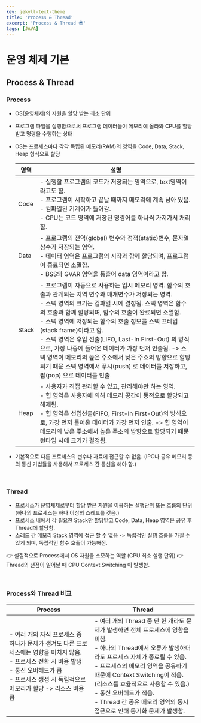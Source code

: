 ```yaml
---
key: jekyll-text-theme
title: 'Process & Thread'
excerpt: 'Process & Thread 😎'
tags: [JAVA]
---
```


# 운영 체제 기본

## Process & Thread

### Process

* OS(운영체제)의 자원을 할당 받는 최소 단위

* 프로그램 파일을 실행함으로써 프로그램 데이터들이 메모리에 올라와 CPU를 할당받고 명령을 수행하는 상태

* OS는 프로세스마다 각각 독립된 메모리(RAM)의 영역을 Code, Data, Stack, Heap 형식으로 할당

	| 영역  | 설명                                                         |
	| ----- | ------------------------------------------------------------ |
	| Code  | - 실행할 프로그램의 코드가 저장되는 영역으로, text영역이라고도 함. <br />- 프로그램이 시작하고 끝날 때까지 메모리에 계속 남아 있음. <br />- 컴파일된 기계어가 들어감. <br />- CPU는 코드 영역에 저장된 명령어를 하나씩 가져가서 처리함. |
	| Data  | - 프로그램의 전역(global) 변수와 정적(static)변수, 문자열 상수가 저장되는 영역. <br />- 데이터 영역은 프로그램의 시작과 함께 할당되며, 프로그램이 종료되면 소멸함. <br />- BSS와 GVAR 영역을 통츨어 data 영역이라고 함. |
	| Stack | - 프로그램이 자동으로 사용하는 임시 메모리 영역. 함수의 호출과 관계되는 지역 변수와 매개변수가 저장되는 영역. <br />- 스택 영역의 크기는 컴파일 시에 결정됨. 스택 영역은 함수의 호출과 함께 할당되며, 함수의 호출이 완료되면 소멸함. <br />- 스택 영역에 저장되는 함수의 호출 정보를 스택 프레임(stack frame)이라고 함. <br />- 스택 영역은 후입 선출(LIFO, Last-In First-Out) 의 방식으로, 가장 나중에 들어온 데이터가 가장 먼저 인출됨.  -> 스택 영역이 메모리의 높은 주소에서 낮은 주소의 방향으로 할당 되기 때문 스택 영역에서 푸시(push) 로 데이터를 저장하고, 팝(pop) 으로 데이터를 인출 |
	| Heap  | - 사용자가 직접 관리할 수 있고, 관리해야만 하는 영역. <br />- 힙 영역은 사용자에 의해 메모리 공간이 동적으로 할당되고 해제됨. <br />- 힙 영역은 선입선출(FIFO, First-In First-Out)의 방식으로, 가장 먼저 들어온 데이터가 가장 먼저 인출. -> 힙 영역이 메모리의 낮은 주소에서 높은 주소의 방향으로 할당되기 떄문 런타임 시에 크기가 결정됨. |
	
* 기본적으로 다른 프로세스의 변수나 자료에 접근할 수 없음.  (IPC나 공유 메모리 등의 통신 기법들을 사용해서 프로세스 간 통신을 해야 함.)
	

<br>

###  Thread

* 프로세스가 운영체제로부터 할당 받은 자원을 이용하는 실행단위 또는 흐름의 단위 (하나의 프로세스는 하나 이상의 스레드를 갖음.)
* 프로세스 내에서 각 필요한 Stack만 할당받고 Code, Data, Heap 영역은 공유 후 Thread에 할당함.
* 스레드 간 메모리 Stack 영역에 접근 할 수 없음 -> 독립적인 실행 흐름을 가질 수 있게 되며, 독립적인 함수 호출이 가능해짐.

:point_right: 실질적으로 Process에서 OS 자원을 소모하는 역할 (CPU 최소 실행 단위)
:point_right: Thread의 선점이 일어날 때 CPU Context Switching 이 발생함.

<br>


### Process와 Thread 비교

| Process                                                      | Thread                                                       |
| ------------------------------------------------------------ | ------------------------------------------------------------ |
| - 여러 개의 자식 프로세스 중 하나가 문제가 생겨도 다른 프로세스에는 영향을 미치지 않음.<br />- 프로세스 전환 시 비용 발생 <br />- 통신 오버헤드가 큼 <br />- 프로세스 생성 시 독립적으로 메모리가 할당 -> 리소스 비용 큼 | - 여러 개의 Thread 중 단 한 개라도 문제가 발생하면 전체 프로세스에 영향을 미침.<br />- 하나의 Thread에서 오류가 발생하더라도 프로세스 자체가 종료될 수 있음.<br />- 프로세스의 메모리 영역을 공유하기 때문에 Context Switching이 적음. (리소스를 효율적으로 사용할 수 있음.) <br />- 통신 오버헤드가 적음.<br />- Thread 간 공유 메모리 영역의 동시 접근으로 인해 동기화 문제가 발생함.<br /> |

